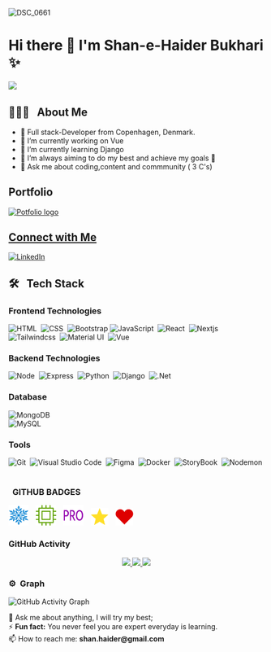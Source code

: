 


![DSC_0661](https://user-images.githubusercontent.com/75579156/165084588-ecdb853c-d9ee-4c7c-a00d-e52738f319cc.jpg)
# Hi there 👋 I'm Shan-e-Haider Bukhari ✨
![](https://komarev.com/ghpvc/?username=shanhaider23&color=green)

## 👨🏻‍💻 &nbsp; About Me
- 🚀 Full stack-Developer  from Copenhagen, Denmark. 
- 🔭 I’m currently working on Vue 
- 🌱 I’m currently learning Django
- 👯 I’m always aiming to do my best and achieve my goals  🤝
- 💬 Ask me about coding,content and commmunity ( 3 C's)


## Portfolio

 <a href="https://haider-portfolio.vercel.app/" target="_blank" ><img src ="https://encrypted-tbn0.gstatic.com/images?q=tbn:ANd9GcQymJUKmmNHlaQcawVMWJi_twnNRVQYDehSXA&usqp=CAU" alt="Potfolio logo" width="5%" title='Potfolio'/>

 
## Connect with Me
 <div>
<a href="https://www.linkedin.com/in/shan-e-haider-bukhari-66316526/" target="_blank"><img src="https://upload.wikimedia.org/wikipedia/commons/thumb/c/c9/Linkedin.svg/1200px-Linkedin.svg.png"
' alt='LinkedIn' width="5%"></a>
</div>  
  
## 🛠 &nbsp; Tech Stack

### Frontend Technologies
 
![HTML](https://img.shields.io/badge/-HTML-05122A?style=flat&logo=HTML5)&nbsp;
![CSS](https://img.shields.io/badge/-CSS-05122A?style=flat&logo=CSS3&logoColor=1572B6)&nbsp; 
![Bootstrap](https://img.shields.io/badge/-Bootstrap-05122A?style=flat&logo=bootstrap&logoColor=563D7C)
![JavaScript](https://img.shields.io/badge/-JavaScript-05122A?style=flat&logo=javascript)&nbsp; 
![React](https://img.shields.io/badge/-React-05122A?style=flat&logo=react)&nbsp;
![Nextjs](https://img.shields.io/badge/-Next-05122A?style=flat&logo=next)&nbsp; 
![Tailwindcss](https://img.shields.io/badge/-Tailwindcss-05122A?style=flat&logo=tailwindcss)&nbsp; 
![Material UI](https://img.shields.io/badge/-MaterialUi-05122A?style=flat&logo=materialui)&nbsp; 
![Vue](https://img.shields.io/badge/-Vue-05122A?style=flat&logo=vue)&nbsp; 
 
 
### Backend Technologies
 
![Node](https://img.shields.io/badge/-Node-05122A?style=flat&logo=node)&nbsp;
![Express](https://img.shields.io/badge/-Express-05122A?style=flat&logo=express)&nbsp;
![Python](https://img.shields.io/badge/-Python-05122A?style=flat&logo=python)&nbsp;
![Django](https://img.shields.io/badge/-Django-05122A?style=flat&logo=django&logoColor=Red)&nbsp;
![.Net](https://img.shields.io/badge/-.NET-05122A?style=flat&logo=C%2B%2B&logoColor=00599C)&nbsp;  
  
### Database

 ![MongoDB](https://img.shields.io/badge/-MongoDB-05122A?style=flat&logo=C%2B%2B&logoColor=00599C)&nbsp;  
 ![MySQL](https://img.shields.io/badge/-MySql-05122A?style=flat&logo=mysql)&nbsp;

### Tools
 
 ![Git](https://img.shields.io/badge/-Git-05122A?style=flat&logo=git)&nbsp;
 ![Visual Studio Code](https://img.shields.io/badge/-Visual%20Studio%20Code-05122A?style=flat&logo=visual-studio-code&logoColor=007ACC)&nbsp;
 ![Figma](https://img.shields.io/badge/-Figma-05122A?style=flat&logo=figma)&nbsp;
 ![Docker](https://img.shields.io/badge/-Docker-05122A?style=flat&logo=git)&nbsp;
 ![StoryBook](https://img.shields.io/badge/-StoryBook-05122A?style=flat&logo=git)&nbsp;
 ![Nodemon](https://img.shields.io/badge/-Nodemon-05122A?style=flat&logo=git)&nbsp; 
  
###  &nbsp; GITHUB BADGES
<a href='https://archiveprogram.github.com/'><img src='https://raw.githubusercontent.com/acervenky/animated-github-badges/master/assets/acbadge.gif' width='40' height='40'></a> <a href='https://docs.github.com/en/developers'><img src='https://raw.githubusercontent.com/acervenky/animated-github-badges/master/assets/devbadge.gif' width='40' height='40'></a> <a href='https://github.com/pricing'><img src='https://raw.githubusercontent.com/acervenky/animated-github-badges/master/assets/pro.gif' width='40' height='40'></a> <a href='https://stars.github.com/'><img src='https://raw.githubusercontent.com/acervenky/animated-github-badges/master/assets/starbadge.gif' width='35' height='35'></a> <a href='https://docs.github.com/en/github/supporting-the-open-source-community-with-github-sponsors'><img src='https://raw.githubusercontent.com/acervenky/animated-github-badges/master/assets/sponsorbadge.gif' width='35' height='35'></a> 
 
 
 ### GitHub Activity
 
 
<p align="center">
<a href="https://github.com/shanhaider23">
  <img height="180em" src="https://github-readme-stats-eight-theta.vercel.app/api?username=shanhaider23&layout=compact&show_icons=true&theme=algolia&include_all_commits=true&count_private=true"/>
  <img height="180em" src="https://github-readme-stats-eight-theta.vercel.app/api/top-langs/?username=shanhaider23&layout=compact&langs_count=8&theme=algolia"/>
  <img height="180em" src="https://github-readme-streak-stats.herokuapp.com/?user=shanhaider23&layout=compact&langs_count=8&theme=algolia"/>
</a>
</p>

### ⚙️ &nbsp;Graph

![GitHub Activity Graph](https://activity-graph.herokuapp.com/graph?username=shanhaider23&theme=dracula&hide_border=true)  

  <div>
💬 Ask me about anything, I will try my best;<br>
 ⚡️ <strong>Fun fact:</strong> You never feel you are expert everyday is learning.<br>
 📫 How to reach me: <strong>shan.haider@gmail.com</strong>
 </div>


 
